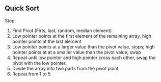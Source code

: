 ## Quick Sort
Step:
1. Find Pivot (Firts, last, random, median element)
2. Low pointer points at the first element of the remaining array, high pointer points at the last element
3. Low pointer points at a larger value than the pivot value, stops; high pointer points at at a smaller value than the pivot value; swap 
4. Repeat until low pointer and high pointer cross each other, swap the pivot with the low pointer. 
5. Divide the array into two parts from the pivot point.
6. Repeat from 1 to 5
